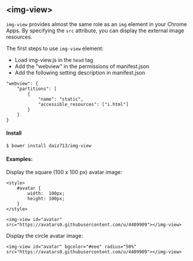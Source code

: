 ## &lt;img-view&gt;

`img-view` provides almost the same role as an `img` element in your Chrome Apps.
By specifying the `src` attribute, you can display the external image resources.

The first steps to use `img-view` element:
* Load img-view.js in the `head` tag
* Add the "webview" in the permissions of manifest.json
* Add the following setting description in manifest.json
```
"webview": {
    "partitions": [
        {
            "name": "static",
            "accessible_resources": ["i.html"]
        }
    ]
}
```

#### Install
```
$ bower install daiz713/img-view
```

#### Examples:
Display the square (100 x 100 px) avatar image:
```
<style>
    #avatar {
        width:  100px;
        height: 100px;
    }
</style>

<img-view id="avatar" src="https://avatars0.githubusercontent.com/u/4409909"></img-view>
```

Display the circle avatar image:
```
<img-view id="avatar" bgcolor="#eee" radius="50%" src="https://avatars0.githubusercontent.com/u/4409909"></img-view>
```
